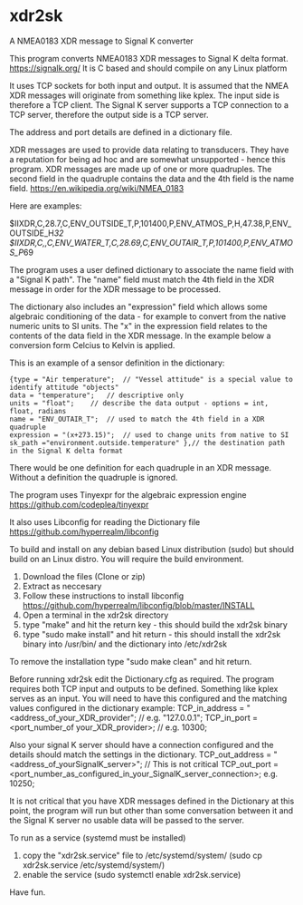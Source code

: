 # xdr2sk
A NMEA0183 XDR message to Signal K converter

This program converts NMEA0183 XDR messages to Signal K delta format. https://signalk.org/
It is C based and should compile on any Linux platform

It uses TCP sockets for both input and output. It is assumed that the NMEA XDR messages will originate from something like kplex.
The input side is therefore a TCP client.
The Signal K server supports a TCP connection to a TCP server, therefore the output side is a TCP server.

The address and port details are defined in a dictionary file.

XDR messages are used to provide data relating to transducers. They have a reputation for being ad hoc and are somewhat unsupported - hence this program. XDR messages are made up of one or more quadruples. The second field in the quadruple contains the data and the 4th field is the name field. https://en.wikipedia.org/wiki/NMEA_0183

Here are examples:

$IIXDR,C,28.7,C,ENV_OUTSIDE_T,P,101400,P,ENV_ATMOS_P,H,47.38,P,ENV_OUTSIDE_H*32
$IIXDR,C,,C,ENV_WATER_T,C,28.69,C,ENV_OUTAIR_T,P,101400,P,ENV_ATMOS_P*69

The program uses a user defined dictionary to associate the name field with a "Signal K path". The "name" field must match the 4th field in the XDR message in order for the XDR message to be processed.

The dictionary also includes an "expression" field which allows some algebraic conditioning of the data - for example to convert from the native numeric units to SI units. The "x" in the expression field relates to the contents of the data field in the XDR message. In the example below a conversion form Celcius to Kelvin is applied. 

This is an example of a sensor definition in the dictionary:

	{type = "Air temperature";  // "Vessel attitude" is a special value to identify attitude "objects"
	data = "temperature";	// descriptive only
	units = "float";	// describe the data output - options = int, float, radians
	name = "ENV_OUTAIR_T";	// used to match the 4th field in a XDR quadruple
	expression = "(x+273.15)";	// used to change units from native to SI
	sk_path ="environment.outside.temperature" },// the destination path in the Signal K delta format

There would be one definition for each quadruple in an XDR message. Without a definition the quadruple is ignored. 

The program uses Tinyexpr for the algebraic expression engine
https://github.com/codeplea/tinyexpr

It also uses Libconfig for reading the Dictionary file
https://github.com/hyperrealm/libconfig

To build and install on any debian based Linux distribution (sudo) but should build on an Linux distro. You will require the build environment.

1) Download the files (Clone or zip)
2) Extract as neccesary
3) Follow these instructions to install libconfig https://github.com/hyperrealm/libconfig/blob/master/INSTALL
4) Open a terminal in the xdr2sk directory
5) type "make" and hit the return key - this should build the xdr2sk binary
6) type "sudo make install" and hit return - this should install the xdr2sk binary into /usr/bin/ and the dictionary into /etc/xdr2sk

To remove the installation type "sudo make clean" and hit return. 

Before running xdr2sk edit the Dictionary.cfg as required. The program requires both TCP input and outputs to be defined. Something like kplex serves as an input. You will need to have this configured and the matching values configured in the dictionary example:
TCP_in_address = "<address_of_your_XDR_provider"; // e.g. "127.0.0.1"; 
TCP_in_port = <port_number_of your_XDR_provider>; // e.g. 10300;

Also your signal K server should have a connection configured and the details should match the settings in the dictionary.
TCP_out_address = "<address_of_yourSignalK_server>"; // This is not critical
TCP_out_port = <port_number_as_configured_in_your_SignalK_server_connection>; e.g. 10250;

It is not critical that you have XDR messages defined in the Dictionary at this point, the program will run but other than some conversation between it and the Signal K server no usable data will be passed to the server.

To run as a service (systemd must be installed)
1) copy the "xdr2sk.service" file to /etc/systemd/system/ (sudo cp xdr2sk.service /etc/systemd/system/)
2) enable the service (sudo systemctl enable xdr2sk.service)

Have fun.

